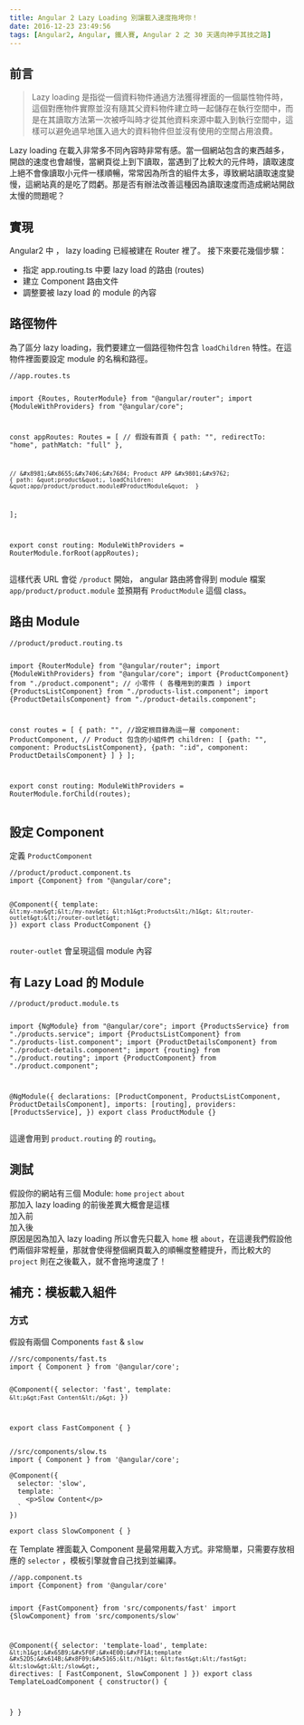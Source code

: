 ```yaml
---
title: Angular 2 Lazy Loading 別讓載入速度拖垮你！
date: 2016-12-23 23:49:56
tags: [Angular2, Angular, 鐵人賽, Angular 2 之 30 天邁向神乎其技之路]
---
```

<h2>&#x524D;&#x8A00;</h2>
<blockquote>
<p>Lazy loading &#x662F;&#x6307;&#x5F9E;&#x4E00;&#x500B;&#x8CC7;&#x6599;&#x7269;&#x4EF6;&#x901A;&#x904E;&#x65B9;&#x6CD5;&#x7372;&#x5F97;&#x88E1;&#x9762;&#x7684;&#x4E00;&#x500B;&#x5C6C;&#x6027;&#x7269;&#x4EF6;&#x6642;&#xFF0C;&#x9019;&#x500B;&#x5C0D;&#x61C9;&#x7269;&#x4EF6;&#x5BE6;&#x969B;&#x4E26;&#x6C92;&#x6709;&#x96A8;&#x5176;&#x7236;&#x8CC7;&#x6599;&#x7269;&#x4EF6;&#x5EFA;&#x7ACB;&#x6642;&#x4E00;&#x8D77;&#x5132;&#x5B58;&#x5728;&#x57F7;&#x884C;&#x7A7A;&#x9593;&#x4E2D;&#xFF0C;&#x800C;&#x662F;&#x5728;&#x5176;&#x8B80;&#x53D6;&#x65B9;&#x6CD5;&#x7B2C;&#x4E00;&#x6B21;&#x88AB;&#x547C;&#x53EB;&#x6642;&#x624D;&#x5F9E;&#x5176;&#x4ED6;&#x8CC7;&#x6599;&#x4F86;&#x6E90;&#x4E2D;&#x8F09;&#x5165;&#x5230;&#x57F7;&#x884C;&#x7A7A;&#x9593;&#x4E2D;&#xFF0C;&#x9019;&#x6A23;&#x53EF;&#x4EE5;&#x907F;&#x514D;&#x904E;&#x65E9;&#x5730;&#x532F;&#x5165;&#x904E;&#x5927;&#x7684;&#x8CC7;&#x6599;&#x7269;&#x4EF6;&#x4F46;&#x4E26;&#x6C92;&#x6709;&#x4F7F;&#x7528;&#x7684;&#x7A7A;&#x9593;&#x5360;&#x7528;&#x6D6A;&#x8CBB;&#x3002;</p>
</blockquote>
<p>Lazy loading &#x5728;&#x8F09;&#x5165;&#x975E;&#x5E38;&#x591A;&#x4E0D;&#x540C;&#x5167;&#x5BB9;&#x6642;&#x975E;&#x5E38;&#x6709;&#x611F;&#x3002;&#x7576;&#x4E00;&#x500B;&#x7DB2;&#x7AD9;&#x5305;&#x542B;&#x7684;&#x6771;&#x897F;&#x8D8A;&#x591A;&#xFF0C;&#x958B;&#x555F;&#x7684;&#x901F;&#x5EA6;&#x4E5F;&#x6703;&#x8D8A;&#x6162;&#xFF0C;&#x7576;&#x7DB2;&#x9801;&#x5F9E;&#x4E0A;&#x5230;&#x4E0B;&#x8B80;&#x53D6;&#xFF0C;&#x7576;&#x9047;&#x5230;&#x4E86;&#x6BD4;&#x8F03;&#x5927;&#x7684;&#x5143;&#x4EF6;&#x6642;&#xFF0C;&#x8B80;&#x53D6;&#x901F;&#x5EA6;&#x4E0A;&#x7D55;&#x4E0D;&#x6703;&#x50CF;&#x8B80;&#x53D6;&#x5C0F;&#x5143;&#x4EF6;&#x4E00;&#x6A23;&#x9806;&#x66A2;&#xFF0C;&#x5E38;&#x5E38;&#x56E0;&#x70BA;&#x6240;&#x542B;&#x7684;&#x7D44;&#x4EF6;&#x592A;&#x591A;&#xFF0C;&#x5C0E;&#x81F4;&#x7DB2;&#x7AD9;&#x8B80;&#x53D6;&#x901F;&#x5EA6;&#x8B8A;&#x6162;&#xFF0C;&#x9019;&#x7DB2;&#x7AD9;&#x771F;&#x7684;&#x662F;&#x5403;&#x4E86;&#x60B6;&#x8667;&#x3002;&#x90A3;&#x662F;&#x5426;&#x6709;&#x8FA6;&#x6CD5;&#x6539;&#x5584;&#x9019;&#x7A2E;&#x56E0;&#x70BA;&#x8B80;&#x53D6;&#x901F;&#x5EA6;&#x800C;&#x9020;&#x6210;&#x7DB2;&#x7AD9;&#x958B;&#x555F;&#x592A;&#x6162;&#x7684;&#x554F;&#x984C;&#x5462;&#xFF1F;</p>
<h2>&#x5BE6;&#x73FE;</h2>
<p>Angular2 &#x4E2D; &#xFF0C; lazy loading &#x5DF2;&#x7D93;&#x88AB;&#x5EFA;&#x5728; Router &#x88E1;&#x4E86;&#x3002; &#x63A5;&#x4E0B;&#x4F86;&#x8981;&#x82B1;&#x5E7E;&#x500B;&#x6B65;&#x9A5F;&#xFF1A;</p>
<ul>
<li>&#x6307;&#x5B9A; app.routing.ts &#x4E2D;&#x8981; lazy load &#x7684;&#x8DEF;&#x7531; (routes)</li>
<li>&#x5EFA;&#x7ACB; Component &#x8DEF;&#x7531;&#x6587;&#x4EF6;</li>
<li>&#x8ABF;&#x6574;&#x8981;&#x88AB; lazy load &#x7684; module &#x7684;&#x5167;&#x5BB9;</li>
</ul>
<h2>&#x8DEF;&#x5F91;&#x7269;&#x4EF6;</h2>
<p>&#x70BA;&#x4E86;&#x5340;&#x5206; lazy loading&#xFF0C;&#x6211;&#x5011;&#x8981;&#x5EFA;&#x7ACB;&#x4E00;&#x500B;&#x8DEF;&#x5F91;&#x7269;&#x4EF6;&#x5305;&#x542B; <code>loadChildren</code> &#x7279;&#x6027;&#x3002;&#x5728;&#x9019;&#x7269;&#x4EF6;&#x88E1;&#x9762;&#x8981;&#x8A2D;&#x5B9A; module &#x7684;&#x540D;&#x7A31;&#x548C;&#x8DEF;&#x5F91;&#x3002;</p>
<pre><code>//app.routes.ts

import {Routes, RouterModule} from &quot;@angular/router&quot;;
import {ModuleWithProviders} from &quot;@angular/core&quot;;

const appRoutes: Routes  = [
    // &#x5047;&#x8A2D;&#x6709;&#x9996;&#x9801;
    { path: &quot;&quot;, redirectTo: &quot;home&quot;, pathMatch: &quot;full&quot; },
    
    // &#x8981;&#x8655;&#x7406;&#x7684; Product APP &#x9801;&#x9762;
    { path: &quot;product&quot;, loadChildren: &quot;app/product/product.module#ProductModule&quot;  }
];

export const routing: ModuleWithProviders  = RouterModule.forRoot(appRoutes);
</code></pre>
<p>&#x9019;&#x6A23;&#x4EE3;&#x8868; URL &#x6703;&#x5F9E; <code>/product</code> &#x958B;&#x59CB;&#xFF0C; angular &#x8DEF;&#x7531;&#x5C07;&#x6703;&#x5F97;&#x5230; module &#x6A94;&#x6848; <code>app/product/product.module</code> &#x4E26;&#x9810;&#x671F;&#x6709; <code>ProductModule</code> &#x9019;&#x500B; class&#x3002;</p>
<h2>&#x8DEF;&#x7531; Module</h2>
<pre><code>//product/product.routing.ts

import {RouterModule} from &quot;@angular/router&quot;;
import {ModuleWithProviders} from &quot;@angular/core&quot;;
import {ProductComponent} from &quot;./product.component&quot;;
// &#x5C0F;&#x96F6;&#x4EF6; ( &#x5404;&#x7A2E;&#x7528;&#x5230;&#x7684;&#x6771;&#x897F; )
import {ProductsListComponent} from &quot;./products-list.component&quot;;
import {ProductDetailsComponent} from &quot;./product-details.component&quot;;

const routes = [
    {
        path: &quot;&quot;, //&#x8A2D;&#x5B9A;&#x6839;&#x76EE;&#x9304;&#x70BA;&#x9019;&#x4E00;&#x5C64;
        component: ProductComponent,
        // Product &#x5305;&#x542B;&#x7684;&#x5C0F;&#x7D44;&#x4EF6;&#x5011;
        children: [
            {path: &quot;&quot;, component: ProductsListComponent},
            {path: &quot;:id&quot;, component: ProductDetailsComponent}
        ]
    }
];

export const routing: ModuleWithProviders = RouterModule.forChild(routes);
</code></pre>
<h2>&#x8A2D;&#x5B9A; Component</h2>
<p>&#x5B9A;&#x7FA9; <code>ProductComponent</code></p>
<pre><code>//product/product.component.ts
import {Component} from &quot;@angular/core&quot;;

@Component({
    template: `
        &lt;my-nav&gt;&lt;/my-nav&gt;
        &lt;h1&gt;Products&lt;/h1&gt;
        &lt;router-outlet&gt;&lt;/router-outlet&gt;
    `
})
export class ProductComponent {}
</code></pre>
<p><code>router-outlet</code> &#x6703;&#x5448;&#x73FE;&#x9019;&#x500B; module &#x5167;&#x5BB9;</p>
<h2>&#x6709; Lazy Load &#x7684; Module</h2>
<pre><code>//product/product.module.ts

import {NgModule} from &quot;@angular/core&quot;;
import {ProductsService} from &quot;./products.service&quot;;
import {ProductsListComponent} from &quot;./products-list.component&quot;;
import {ProductDetailsComponent} from &quot;./product-details.component&quot;;
import {routing} from &quot;./product.routing&quot;;
import {ProductComponent} from &quot;./product.component&quot;;

@NgModule({
    declarations: [ProductComponent, ProductsListComponent, ProductDetailsComponent],
    imports: [routing],
    providers: [ProductsService],
})
export class ProductModule {}
</code></pre>
<p>&#x9019;&#x908A;&#x6703;&#x7528;&#x5230; <code>product.routing</code> &#x7684; <code>routing</code>&#x3002;</p>
<h2>&#x6E2C;&#x8A66;</h2>
<p>&#x5047;&#x8A2D;&#x4F60;&#x7684;&#x7DB2;&#x7AD9;&#x6709;&#x4E09;&#x500B; Module: <code>home</code> <code>project</code> <code>about</code><br>
&#x90A3;&#x52A0;&#x5165; lazy loading &#x7684;&#x524D;&#x5F8C;&#x5DEE;&#x7570;&#x5927;&#x6982;&#x6703;&#x662F;&#x9019;&#x6A23;<br>
&#x52A0;&#x5165;&#x524D;<br>
<img src="https://devblog.dymel.pl/images/posts/2016-10-06-lazy-loading-angular2-modules/loading-stats.png" alt><br>
&#x52A0;&#x5165;&#x5F8C;<br>
<img src="https://devblog.dymel.pl/images/posts/2016-10-06-lazy-loading-angular2-modules/lazy-loading-stats.png" alt><br>
&#x539F;&#x56E0;&#x662F;&#x56E0;&#x70BA;&#x52A0;&#x5165; lazy loading &#x6240;&#x4EE5;&#x6703;&#x5148;&#x53EA;&#x8F09;&#x5165; <code>home</code> &#x6839; <code>about</code>&#xFF0C;&#x5728;&#x9019;&#x908A;&#x6211;&#x5011;&#x5047;&#x8A2D;&#x4ED6;&#x5011;&#x5169;&#x500B;&#x975E;&#x5E38;&#x8F15;&#x91CF;&#xFF0C;&#x90A3;&#x5C31;&#x6703;&#x4F7F;&#x5F97;&#x6574;&#x500B;&#x7DB2;&#x9801;&#x8F09;&#x5165;&#x7684;&#x9806;&#x66A2;&#x5EA6;&#x6574;&#x9AD4;&#x63D0;&#x5347;&#xFF0C;&#x800C;&#x6BD4;&#x8F03;&#x5927;&#x7684; <code>project</code> &#x5247;&#x5728;&#x4E4B;&#x5F8C;&#x8F09;&#x5165;&#xFF0C;&#x5C31;&#x4E0D;&#x6703;&#x62D6;&#x57AE;&#x901F;&#x5EA6;&#x4E86;&#xFF01;</p>
<h2>&#x88DC;&#x5145;&#xFF1A;&#x6A21;&#x677F;&#x8F09;&#x5165;&#x7D44;&#x4EF6;</h2>
<h3>&#x65B9;&#x5F0F;</h3>
<p>&#x5047;&#x8A2D;&#x6709;&#x5169;&#x500B; Components <code>fast</code> &amp; <code>slow</code></p>
<pre><code>//src/components/fast.ts
import { Component } from &apos;@angular/core&apos;;

@Component({
  selector: &apos;fast&apos;,
  template: `
    &lt;p&gt;Fast Content&lt;/p&gt;
  `
})

export class FastComponent { }
</code></pre>
<pre><code>//src/components/slow.ts
import { Component } from &apos;@angular/core&apos;;

@Component({
  selector: &apos;slow&apos;,
  template: `
    &lt;p&gt;Slow Content&lt;/p&gt;
  `
})

export class SlowComponent { }
</code></pre>
<p>&#x5728; Template &#x88E1;&#x9762;&#x8F09;&#x5165; Component &#x662F;&#x6700;&#x5E38;&#x7528;&#x8F09;&#x5165;&#x65B9;&#x5F0F;&#x3002;&#x975E;&#x5E38;&#x7C21;&#x55AE;&#xFF0C;&#x53EA;&#x9700;&#x8981;&#x5B58;&#x653E;&#x76F8;&#x61C9;&#x7684; <code>selector</code> &#xFF0C;&#x6A21;&#x677F;&#x5F15;&#x64CE;&#x5C31;&#x6703;&#x81EA;&#x5DF1;&#x627E;&#x5230;&#x4E26;&#x7DE8;&#x8B6F;&#x3002;</p>
<pre><code>//app.component.ts
import {Component} from &apos;@angular/core&apos;

import {FastComponent} from &apos;src/components/fast&apos;
import {SlowComponent} from &apos;src/components/slow&apos;

@Component({
  selector: &apos;template-load&apos;,
  template: `
      &lt;h1&gt;&#x65B9;&#x5F0F;&#x4E00;&#xFF1A;template &#x52D5;&#x614B;&#x8F09;&#x5165;&lt;/h1&gt;
      &lt;fast&gt;&lt;/fast&gt;
      &lt;slow&gt;&lt;/slow&gt;
  `,
  directives: [ FastComponent, SlowComponent ]
})
export class TemplateLoadComponent {
  constructor() {

  }
}
</code></pre>
 <br>
                                                    </div>
                    </div>
                
